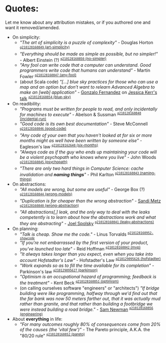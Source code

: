 # Quotes:

Let me know about any attribution mistakes, or if you authored one and want it removed/amended.
	
- On simplicity:
  - <a name="art-simplicity"></a> _"The art of simplicity is a puzzle of complexity"_ - Douglas Horton <sup>[`q210128160849` (art-simplicity)](#art-simplicity)</sup>
  - <a name="no-simpler"></a> _"Everything should be made as simple as possible, but no simpler!"_ - Albert Einstein (?) <sup>[`q210128160850` (no-simpler)](#no-simpler)</sup>
  - <a name="any-fool"></a> _"Any fool can write code that a computer can understand. Good programmers write code that humans can understand"_ - Martin Fowler <sup>[`q210128160847` (any-fool)](#any-fool)</sup>
  - <a name="blue-sky"></a> (about Scala code) _"[...] blue sky practices for those who can use a map and an option but don’t want to relearn Advanced Algebra to make an [web] application"_ - [Gonzalo Fernandez](https://gonfva.medium.com/another-scala-is-possible-99bcc6006c7c) on [Jessica Kerr's talk](https://skillsmatter.com/skillscasts/6483-keynote-scaling-intelligence-moving-ideas-forward) <sup>[`q210128160854` (blue-sky)](#blue-sky)</sup>
- On readibility:
  - <a name="incidental-run"></a> _"Programs must be written for people to read, and only incidentally for machines to execute"_ - Abelson & Sussman <sup>[`q210128160848` (incidental-run)](#incidental-run)</sup>
  - <a name="good-code"></a> _"Good code is its own best documentation"_ - Steve McConnell <sup>[`q210128160846` (good-code)](#good-code)</sup>
  - <a name="six-months"></a> _"Any code of your own that you haven't looked at for six or more months might as well have been written by someone else"_ - Eagleson's law <sup>[`q210128162648` (six-months)](#six-months)</sup>
  - <a name="psychopath"></a> _"Always code as if the guy who ends up maintaining your code will be a violent psychopath who knows where you live"_ - John Woods <sup>[`q210128160845` (psychopath)](#psychopath)</sup>
  - <a name="naming-things"></a> _"There are only two hard things in Computer Science: cache invalidation and __naming things__"_ - Phil Karlton <sup>[`q210128160843` (naming-things)](#naming-things)</sup>
- On abstractions:
  - <a name="wrong-models"></a> _"All models are wrong, but some are useful"_ - George Box (?) <sup>[`q210128160844` (wrong-models)](#wrong-models)</sup>
  - <a name="wrong-abstraction"></a> _"Duplication is far cheaper than the wrong abstraction"_ - [Sandi Metz](https://sandimetz.com/blog/2016/1/20/the-wrong-abstraction) <sup>[`q210128160840` (wrong-abstraction)](#wrong-abstraction)</sup>
  - <a name="leaky-abstractions"></a> _"All abstractions[,] leak, and the only way to deal with the leaks competently is to learn about how the abstractions work and what they are abstracting"_ - [Joel Spolsky](https://www.joelonsoftware.com/2002/11/11/the-law-of-leaky-abstractions/) <sup>[`q210128160841` (leaky-abstractions)](#leaky-abstractions)</sup>
- On planning:
  - <a name="showcode"></a> _"Talk is cheap. Show me the code."_ - Linus Torvalds <sup>[`q210128160952-showcode`](#showcode)</sup>
  - <a name="mvp"></a> _"If you're not embarrassed by the first version of your product, you've launched too late"_ - Reid Hoffman <sup>[`q210128160842` (mvp)](#mvp)</sup>
  - <a name="hofstadter"></a> _"It always takes longer than you expect, even when you take into account Hofstadter's Law"_ - Hofstadter's Law <sup>[`q210129095626` (hofstadter)](#hofstadter)</sup>
  - <a name="parkinson"></a> _"Work expands so as to fill the time available for its completion"_ - Parkinson's law <sup>[`q210129095627` (parkinson)](#parkinson)</sup>
  - <a name="optimism"></a> _"Optimism is an occupational hazard of programming; feedback is the treatment"_ - Kent Beck <sup>[`q210128160851` (optimism)](#optimism)</sup>
  - <a name="engineering"></a> (on calling ourselves software "engineers" or "architects") _"If bridge building were like programming, halfway through we'd find out that the far bank was now 50 meters farther out, that it was actually mud rather than granite, and that rather than building a footbridge we were instead building a road bridge."_ - [Sam Newman](https://samnewman.io/books/building_microservices/) <sup>[`q210128160856` (engineering)](#engineering)</sup>
- About __everything__ in life:
  - <a name="pareto"></a> _"For many outcomes roughly 80% of consequences come from 20% of the causes (the 'vital few')"_ - The Pareto principle, A.K.A. the "80/20 rule" <sup>[`q210128160852` (pareto)](#pareto)</sup>




































